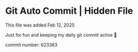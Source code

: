 # Git Auto Commit | Hidden File

This file was added Feb 12, 2025

Just for fun and keeping my daily git commit active 🤪

commit number: 623363
